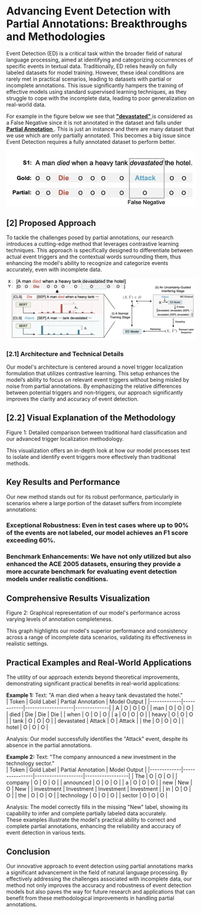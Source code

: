 # Advancing Event Detection with Partial Annotations: Breakthroughs and Methodologies

Event Detection (ED) is a critical task within the broader field of natural language processing, aimed at identifying and categorizing occurrences of specific events in textual data. Traditionally, ED relies heavily on fully labeled datasets for model training. However, these ideal conditions are rarely met in practical scenarios, leading to datasets with partial or incomplete annotations. This issue significantly hampers the training of effective models using standard supervised learning techniques, as they struggle to cope with the incomplete data, leading to poor generalization on real-world data.

For example in the figure below we see that <u> **"devastated"** </u> is considered as a False Negative since it is not annotated in the dataset and falls under <u> **Partial Annotation** </u>. This is just an instance and there are many dataset that we use which are only partially annotated. This becomes a big issue since Event Detection requires a fully annotated dataset to perform better.

![ImageForPartialAnnotation](/Images/PartialAnnotation.png)

## [2] Proposed Approach
To tackle the challenges posed by partial annotations, our research introduces a cutting-edge method that leverages contrastive learning techniques. This approach is specifically designed to differentiate between actual event triggers and the contextual words surrounding them, thus enhancing the model's ability to recognize and categorize events accurately, even with incomplete data.

![ImageForApproachOverview](/Images/ApproachOverview.png)

### [2.1] Architecture and Technical Details
Our model's architecture is centered around a novel trigger localization formulation that utilizes contrastive learning. This setup enhances the model’s ability to focus on relevant event triggers without being misled by noise from partial annotations. By emphasizing the relative differences between potential triggers and non-triggers, our approach significantly improves the clarity and accuracy of event detection.

## [2.2] Visual Explanation of the Methodology

Figure 1: Detailed comparison between traditional hard classification and our advanced trigger localization methodology.

This visualization offers an in-depth look at how our model processes text to isolate and identify event triggers more effectively than traditional methods.

## Key Results and Performance
Our new method stands out for its robust performance, particularly in scenarios where a large portion of the dataset suffers from incomplete annotations:

### Exceptional Robustness: Even in test cases where up to 90% of the events are not labeled, our model achieves an F1 score exceeding 60%.
### Benchmark Enhancements: We have not only utilized but also enhanced the ACE 2005 datasets, ensuring they provide a more accurate benchmark for evaluating event detection models under realistic conditions.


## Comprehensive Results Visualization

Figure 2: Graphical representation of our model's performance across varying levels of annotation completeness.

This graph highlights our model's superior performance and consistency across a range of incomplete data scenarios, validating its effectiveness in realistic settings.

## Practical Examples and Real-World Applications

The utility of our approach extends beyond theoretical improvements, demonstrating significant practical benefits in real-world applications:

**Example 1:**
Text: "A man died when a heavy tank devastated the hotel." <br />
| Token       | Gold Label | Partial Annotation | Model Output |
|-------------|------------|--------------------|--------------|
| A           | O          | O                  | O            |
| man         | O          | O                  | O            |
| died        | Die        | Die                | Die          |
| when        | O          | O                  | O            |
| a           | O          | O                  | O            |
| heavy       | O          | O                  | O            |
| tank        | O          | O                  | O            |
| devastated  | Attack     | O                  | Attack       |
| the         | O          | O                  | O            |
| hotel       | O          | O                  | O            |

Analysis: Our model successfully identifies the "Attack" event, despite its absence in the partial annotations. <br />

**Example 2:**
Text: "The company announced a new investment in the technology sector." <br />
| Token       | Gold Label     | Partial Annotation | Model Output     |
|-------------|----------------|--------------------|------------------|
| The         | O              | O                  | O                |
| company     | O              | O                  | O                |
| announced   | O              | O                  | O                |
| a           | O              | O                  | O                |
| new         | New            | O                  | New              |
| investment  | Investment     | Investment         | Investment       |
| in          | O              | O                  | O                |
| the         | O              | O                  | O                |
| technology  | O              | O                  | O                |
| sector      | O              | O                  | O                |

Analysis: The model correctly fills in the missing "New" label, showing its capability to infer and complete partially labeled data accurately. <br />
These examples illustrate the model's practical ability to correct and complete partial annotations, enhancing the reliability and accuracy of event detection in various texts.

## Conclusion
Our innovative approach to event detection using partial annotations marks a significant advancement in the field of natural language processing. By effectively addressing the challenges associated with incomplete data, our method not only improves the accuracy and robustness of event detection models but also paves the way for future research and applications that can benefit from these methodological improvements in handling partial annotations.
